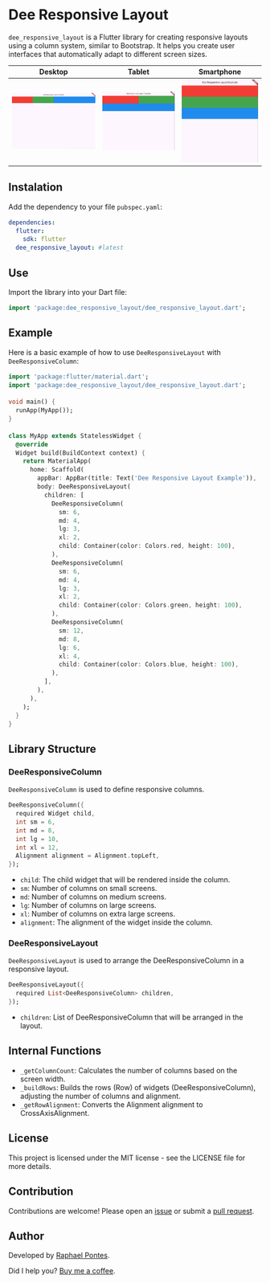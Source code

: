 # Dee Responsive Layout

`dee_responsive_layout` is a Flutter library for creating responsive layouts using a column system, similar to Bootstrap. It helps you create user interfaces that automatically adapt to different screen sizes.





| Desktop               | Tablet                          | Smartphone                         |
|----------------|-------------------------------|-----------------------------|
|![Desktop](https://github.com/rkpontes/dee_responsive_layout/blob/main/screenshots/desktop.png?raw=true)|![Tablet](https://github.com/rkpontes/dee_responsive_layout/blob/main/screenshots/tablet.png?raw=true)|![Smartphone](https://github.com/rkpontes/dee_responsive_layout/blob/main/screenshots/smartphone.png?raw=true)|

## Instalation

Add the dependency to your file `pubspec.yaml`:

```yaml
dependencies:
  flutter:
    sdk: flutter
  dee_responsive_layout: #latest
```

## Use
Import the library into your Dart file:

```dart
import 'package:dee_responsive_layout/dee_responsive_layout.dart';
```

## Example
Here is a basic example of how to use `DeeResponsiveLayout` with `DeeResponsiveColumn`:

``` dart
import 'package:flutter/material.dart';
import 'package:dee_responsive_layout/dee_responsive_layout.dart';

void main() {
  runApp(MyApp());
}

class MyApp extends StatelessWidget {
  @override
  Widget build(BuildContext context) {
    return MaterialApp(
      home: Scaffold(
        appBar: AppBar(title: Text('Dee Responsive Layout Example')),
        body: DeeResponsiveLayout(
          children: [
            DeeResponsiveColumn(
              sm: 6,
              md: 4,
              lg: 3,
              xl: 2,
              child: Container(color: Colors.red, height: 100),
            ),
            DeeResponsiveColumn(
              sm: 6,
              md: 4,
              lg: 3,
              xl: 2,
              child: Container(color: Colors.green, height: 100),
            ),
            DeeResponsiveColumn(
              sm: 12,
              md: 8,
              lg: 6,
              xl: 4,
              child: Container(color: Colors.blue, height: 100),
            ),
          ],
        ),
      ),
    );
  }
}
```

## Library Structure

### DeeResponsiveColumn
`DeeResponsiveColumn` is used to define responsive columns.

``` dart
DeeResponsiveColumn({
  required Widget child,
  int sm = 6,
  int md = 8,
  int lg = 10,
  int xl = 12,
  Alignment alignment = Alignment.topLeft,
});
```

- `child`: The child widget that will be rendered inside the column.
- `sm`: Number of columns on small screens.
- `md`: Number of columns on medium screens.
- `lg`: Number of columns on large screens.
- `xl`: Number of columns on extra large screens.
- `alignment`: The alignment of the widget inside the column.

### DeeResponsiveLayout
`DeeResponsiveLayout` is used to arrange the DeeResponsiveColumn in a responsive layout.

``` dart
DeeResponsiveLayout({
  required List<DeeResponsiveColumn> children,
});
```

- `children`: List of DeeResponsiveColumn that will be arranged in the layout.


## Internal Functions
- `_getColumnCount`: Calculates the number of columns based on the screen width.
- `_buildRows`: Builds the rows (Row) of widgets (DeeResponsiveColumn), adjusting the number of columns and alignment.
- `_getRowAlignment`: Converts the Alignment alignment to CrossAxisAlignment.

## License
This project is licensed under the MIT license - see the LICENSE file for more details.

## Contribution
Contributions are welcome! Please open an [issue](https://github.com/rkpontes/dee_responsive_layout/issues) or submit a [pull request](https://github.com/rkpontes/dee_responsive_layout/pulls).

## Author
Developed by [Raphael Pontes](https://www.linkedin.com/in/raphaelkennedy/).

Did I help you? [Buy me a coffee](https://buymeacoffee.com/raphaelpontes).